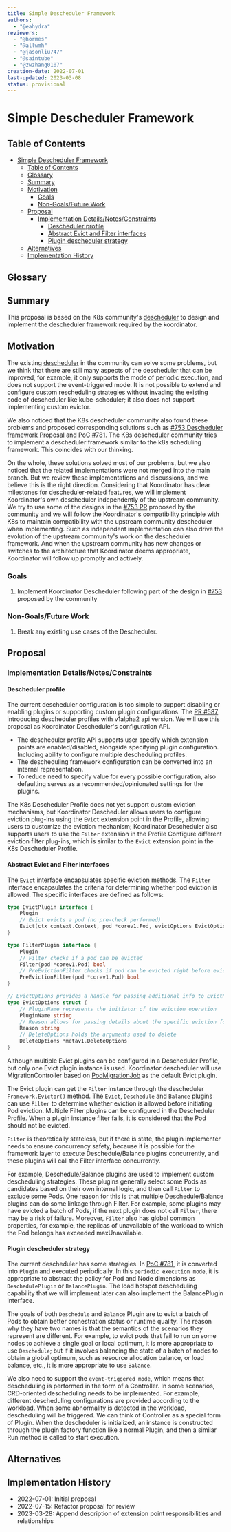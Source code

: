```yaml
---
title: Simple Descheduler Framework
authors:
  - "@eahydra"
reviewers:
  - "@hormes"
  - "@allwmh"
  - "@jasonliu747"
  - "@saintube"
  - "@zwzhang0107"
creation-date: 2022-07-01
last-updated: 2023-03-08
status: provisional
---
```


# Simple Descheduler Framework

## Table of Contents

<!-- TOC -->

- [Simple Descheduler Framework](#simple-descheduler-framework)
    - [Table of Contents](#table-of-contents)
    - [Glossary](#glossary)
    - [Summary](#summary)
    - [Motivation](#motivation)
        - [Goals](#goals)
        - [Non-Goals/Future Work](#non-goalsfuture-work)
    - [Proposal](#proposal)
        - [Implementation Details/Notes/Constraints](#implementation-detailsnotesconstraints)
            - [Descheduler profile](#descheduler-profile)
            - [Abstract Evict and Filter interfaces](#abstract-evict-and-filter-interfaces)
            - [Plugin descheduler strategy](#plugin-descheduler-strategy)
    - [Alternatives](#alternatives)
    - [Implementation History](#implementation-history)

<!-- /TOC -->

## Glossary

## Summary

This proposal is based on the K8s community's [descheduler](https://github.com/kubernetes-sigs/descheduler) to design and implement the descheduler framework required by the koordinator.

## Motivation

The existing [descheduler](https://github.com/kubernetes-sigs/descheduler) in the community can solve some problems, but we think that there are still many aspects of the descheduler that can be improved, for example, it only supports the mode of periodic execution, and does not support the event-triggered mode. It is not possible to extend and configure custom rescheduling strategies without invading the existing code of descheduler like kube-scheduler; it also does not support implementing custom evictor. 

We also noticed that the K8s descheduler community also found these problems and proposed corresponding solutions such as [#753 Descheduler framework Proposal](https://github.com/kubernetes-sigs/descheduler/issues/753) and [PoC #781](https://github.com/kubernetes-sigs/descheduler/pull/781). The K8s descheduler community tries to implement a descheduler framework similar to the k8s scheduling framework. This coincides with our thinking.  

On the whole, these solutions solved most of our problems, but we also noticed that the related implementations were not merged into the main branch. But we review these implementations and discussions, and we believe this is the right direction. Considering that Koordinator has clear milestones for descheduler-related features, we will implement Koordinator's own descheduler independently of the upstream community. We try to use some of the designs in the [#753 PR](https://github.com/kubernetes-sigs/descheduler/issues/753) proposed by the community and we will follow the Koordinator's compatibility principle with K8s to maintain compatibility with the upstream community descheduler when implementing. Such as independent implementation can also drive the evolution of the upstream community's work on the descheduler framework. And when the upstream community has new changes or switches to the architecture that Koordinator deems appropriate, Koordinator will follow up promptly and actively.

### Goals

1. Implement Koordinator Descheduler following part of the design in [#753](https://github.com/kubernetes-sigs/descheduler/issues/753) proposed by the community

### Non-Goals/Future Work

1. Break any existing use cases of the Descheduler.

## Proposal

### Implementation Details/Notes/Constraints

#### Descheduler profile

The current descheduler configuration is too simple to support disabling or enabling plugins or supporting custom plugin configurations. The [PR #587](https://github.com/kubernetes-sigs/descheduler/pull/587) introducing descheduler profiles with v1alpha2 api version. We will use this proposal as Koordinator Descheduler's configuration API.

- The descheduler profile API supports user specify which extension points are enabled/disabled, alongside specifying plugin configuration. Including ability to configure multiple descheduling profiles.
- The descheduling framework configuration can be converted into an internal representation.
- To reduce need to specify value for every possible configuration, also defaulting serves as a recommended/opinionated settings for the plugins.

The K8s Descheduler Profile does not yet support custom eviction mechanisms, but Koordinator Descheduler allows users to configure eviction plug-ins using the `Evict` extension point in the Profile, allowing users to customize the eviction mechanism; Koordinator Descheduler also supports users to use the `Filter` extension in the Profile Configure different eviction filter plug-ins, which is similar to the `Evict` extension point in the K8s Descheduler Profile.

#### Abstract Evict and Filter interfaces

The `Evict` interface encapsulates specific eviction methods. The `Filter` interface encapsulates the criteria for determining whether pod eviction is allowed. The specific interfaces are defined as follows:

```go
type EvictPlugin interface {
	Plugin
	// Evict evicts a pod (no pre-check performed)
	Evict(ctx context.Context, pod *corev1.Pod, evictOptions EvictOptions) bool
}

type FilterPlugin interface {
	Plugin
	// Filter checks if a pod can be evicted
	Filter(pod *corev1.Pod) bool
	// PreEvictionFilter checks if pod can be evicted right before eviction
	PreEvictionFilter(pod *corev1.Pod) bool
}

// EvictOptions provides a handle for passing additional info to EvictPod
type EvictOptions struct {
	// PluginName represents the initiator of the eviction operation
	PluginName string
	// Reason allows for passing details about the specific eviction for logging.
	Reason string
	// DeleteOptions holds the arguments used to delete
	DeleteOptions *metav1.DeleteOptions
}
```

Although multiple Evict plugins can be configured in a Descheduler Profile, but only one Evict plugin instance is used. Koordinator descheduler will use MigrationController based on [PodMigrationJob](https://github.com/koordinator-sh/koordinator/blob/main/docs/proposals/scheduling/20220701-pod-migration-job.md) as the default Evict plugin. 

The Evict plugin can get the `Filter` instance through the descheduler `Framework.Evictor()` method. The `Evict`, `Deschedule` and `Balance` plugins can use `Filter` to determine whether eviction is allowed before initiating Pod eviction. 
Multiple Filter plugins can be configured in the Descheduler Profile. When a plugin instance filter fails, it is considered that the Pod should not be evicted. 

`Filter` is theoretically stateless, but if there is state, the plugin implementer needs to ensure concurrency safety, because it is possible for the framework layer to execute Deschedule/Balance plugins concurrently, and these plugins will call the Filter interface concurrently.

For example, Deschedule/Balance plugins are used to implement custom descheduling strategies. These plugins generally select some Pods as candidates based on their own internal logic, and then call `Filter` to exclude some Pods. One reason for this is that multiple Deschedule/Balance plugins can do some linkage through Filter. For example, some plugins may have evicted a batch of Pods, if the next plugin does not call `Filter`, there may be a risk of failure. Moreover, `Filter` also has global common properties, for example, the replicas of unavailable of the workload to which the Pod belongs has exceeded maxUnavailable.

#### Plugin descheduler strategy

The current descheduler has some strategies. In [PoC #781](https://github.com/kubernetes-sigs/descheduler/pull/781), it is converted into `Plugin` and executed periodically. In this `periodic execution mode`, it is appropriate to abstract the policy for Pod and Node dimensions as `DeschedulePlugin` or `BalancePlugin`. The load hotspot descheduling capability that we will implement later can also implement the BalancePlugin interface.

The goals of both `Deschedule` and `Balance` Plugin are to evict a batch of Pods to obtain better orchestration status or runtime quality. The reason why they have two names is that the semantics of the scenarios they represent are different. For example, to evict pods that fail to run on some nodes to achieve a single goal or local optimum, it is more appropriate to use `Deschedule`; but if it involves balancing the state of a batch of nodes to obtain a global optimum, such as resource allocation balance, or load balance, etc., it is more appropriate to use `Balance`.

We also need to support the `event-triggered mode`, which means that descheduling is performed in the form of a Controller.
In some scenarios, CRD-oriented descheduling needs to be implemented. For example, different descheduling configurations are provided according to the workload. When some abnormality is detected in the workload, descheduling will be triggered. We can think of Controller as a special form of Plugin. When the descheduler is initialized, an instance is constructed through the plugin factory function like a normal Plugin, and then a similar Run method is called to start execution.

## Alternatives

## Implementation History

- 2022-07-01: Initial proposal
- 2022-07-15: Refactor proposal for review
- 2023-03-28: Append description of extension point responsibilities and relationships
